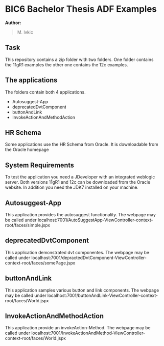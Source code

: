 # BIC6 Bachelor Thesis ADF Examples 
**Author:** 
> M. Ivkic



## Task
This repository contains a zip folder with two folders. One folder contains the 11gR1 examples the other one contains the 12c examples. 

## The applications 
The folders contain both 4 applications. 
* Autosuggest-App 
* deprecatedDvtComponent
* buttonAndLink
* InvokeActionAndMethodAction

## HR Schema
Some applications use the HR Schema from Oracle. It is downloadable from the Oracle homepage

## System Requirements
To test the application you need a JDeveloper with an integrated weblogic server. Both versions 11gR1 and 12c can be downloaded from the Oracle website. In addition you need the JDK7 installed on your machine. 


## Autosuggest-App 
This application provides the autosuggest functionality. The webpage may be called under localhost:7001/AutoSuggestApp-ViewController-context-root/faces/simple.jspx


## deprecatedDvtComponent
This application demonstrated dvt componentes. The webpage may be called under localhost:7001/depractedDvtComponent-ViewController-context-root/faces/somePage.jspx


## buttonAndLink 
This application samples various button and link components. The webpage may be called under localhost:7001/buttonAndLink-ViewController-context-root/faces/World.jspx


## InvokeActionAndMethodAction 
This application provide an invokeAction-Method. The webpage may be called under localhost:7001/InvokeActionAndMethod-ViewController-context-root/faces/World.jspx


